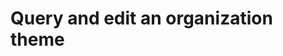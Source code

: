 # Query and edit an organization theme

<!-- https://docs.microsoft.com/en-us/dynamics365/customer-engagement/developer/customize-dev/query-and-edit-an-organization-theme -->